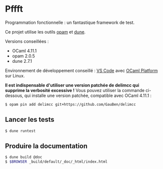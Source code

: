 # Pffft

Programmation fonctionnelle : un fantastique framework de test.

Ce projet utilise les outils [opam](https://opam.ocaml.org/) et [dune](https://dune.readthedocs.io/en/stable/).

Versions conseillées :

- OCaml 4.11.1
- opam 2.0.5
- dune 2.7.1

Environnement de développement conseillé : [VS Code](https://code.visualstudio.com/) avec [OCaml Platform](https://marketplace.visualstudio.com/items?itemName=ocamllabs.ocaml-platform) sur Linux.

**Il est indispensable d'utiliser une version patchée de delimcc qui supprime la verbosité excessive !**
Vous pouvez utiliser la commande ci-dessous, qui installe une version patchée, compatible avec OCaml 4.11.1 :

```bash
$ opam pin add delimcc git+https://github.com/GauBen/delimcc
```

## Lancer les tests

```bash
$ dune runtest
```

## Produire la documentation

```bash
$ dune build @doc
$ $BROWSER _build/default/_doc/_html/index.html
```
